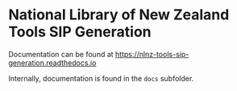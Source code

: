 # National Library of New Zealand Tools SIP Generation

Documentation can be found at https://nlnz-tools-sip-generation.readthedocs.io

Internally, documentation is found in the `docs` subfolder.
